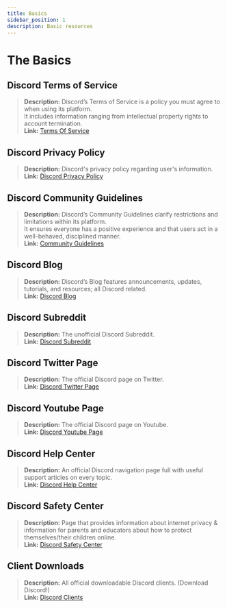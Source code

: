 ```yaml
---
title: Basics
sidebar_position: 1
description: Basic resources
---
```


# The Basics

## **Discord Terms of Service** 
> __Description:__ Discord’s Terms of Service is a policy you must agree to when using its platform.   <br/>
It includes information ranging from intellectual property rights to account termination.   <br/>
__Link:__ [Terms Of Service](https://dis.gd/terms)

## **Discord Privacy Policy**
> __Description:__ Discord's privacy policy regarding user's information.  <br/>
__Link:__ [Discord Privacy Policy](https://discord.com/privacy)

## **Discord Community Guidelines**
> __Description:__ Discord’s Community Guidelines clarify restrictions and limitations within its platform.   <br/>
It ensures everyone has a positive experience and that users act in a well-behaved, disciplined manner.   <br/>
__Link:__ [Community Guidelines](https://dis.gd/guidelines)

## **Discord Blog**
> __Description:__ Discord’s Blog features announcements, updates, tutorials, and resources; all Discord related.   <br/>
__Link:__ [Discord Blog](https://discord.com/blog)
 
## **Discord Subreddit**
> __Description:__ The unofficial Discord Subreddit.   <br/>
__Link:__ [Discord Subreddit](https://www.reddit.com/r/discordapp/)

## **Discord Twitter Page**
> __Description:__ The official Discord page on Twitter.   <br/>
__Link:__ [Discord Twitter Page](https://twitter.com/discord)

## **Discord Youtube Page**
> __Description:__  The official Discord page on Youtube.   <br/>
__Link:__ [Discord Youtube Page](https://www.youtube.com/c/discord)

## **Discord Help Center**
> __Description:__ An official Discord navigation page full with useful support articles on every topic.   <br/>
__Link:__ [Discord Help Center](https://support.discord.com)

## **Discord Safety Center**
> __Description:__ Page that provides information about internet privacy & information for parents and educators about how to protect themselves/their children online.  <br/>
__Link:__ [Discord Safety Center](https://discord.com/safety)

## **Client Downloads**
> __Description:__ All official downloadable Discord clients. (Download Discord!)   <br/>
__Link:__ [Discord Clients](https://discord.com/download)
